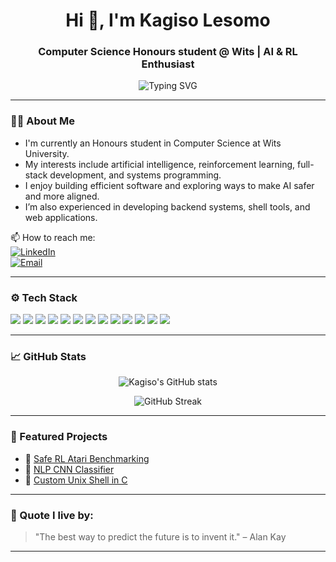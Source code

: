 <h1 align="center">Hi 👋, I'm Kagiso Lesomo</h1>
<h3 align="center">Computer Science Honours student @ Wits | AI & RL Enthusiast</h3>

<p align="center">
  <img src="https://readme-typing-svg.demolab.com?font=Fira+Code&size=18&duration=2000&pause=1000&center=true&width=500&lines=Welcome+to+my+GitHub+profile!;Full+Stack+Developer+%7C+AI+%7C+RL+%7C+Systems;Always+exploring+code%2C+data+%26+intelligence+%F0%9F%92%BB" alt="Typing SVG" />
</p>

---

### 👨‍💻 About Me

- I'm currently an Honours student in Computer Science at Wits University.
- My interests include artificial intelligence, reinforcement learning, full-stack development, and systems programming.
- I enjoy building efficient software and exploring ways to make AI safer and more aligned.
- I’m also experienced in developing backend systems, shell tools, and web applications.

📫 How to reach me:  
[![LinkedIn](https://img.shields.io/badge/KagisoLesomo-LinkedIn-blue?logo=linkedin)](https://www.linkedin.com/in/kagisolesomo)  
[![Email](https://img.shields.io/badge/Email-lesomokagiso@gmail.com-D14836?style=flat&logo=gmail&logoColor=white)](mailto:lesomokagiso@gmail.com)

---

### ⚙️ Tech Stack

<p align="left">
  <img src="https://img.shields.io/badge/Python-3670A0?style=for-the-badge&logo=python&logoColor=white"/>
  <img src="https://img.shields.io/badge/C-00599C?style=for-the-badge&logo=c&logoColor=white"/>
  <img src="https://img.shields.io/badge/C++-00599C?style=for-the-badge&logo=c%2B%2B&logoColor=white"/>
  <img src="https://img.shields.io/badge/Java-ED8B00?style=for-the-badge&logo=java&logoColor=white"/>
  <img src="https://img.shields.io/badge/JavaScript-F7DF1E?style=for-the-badge&logo=javascript&logoColor=black"/>
  <img src="https://img.shields.io/badge/PHP-777BB4?style=for-the-badge&logo=php&logoColor=white"/>
  <img src="https://img.shields.io/badge/React-61DAFB?style=for-the-badge&logo=react&logoColor=black"/>
  <img src="https://img.shields.io/badge/Bash-121011?style=for-the-badge&logo=gnu-bash&logoColor=white"/>
  <img src="https://img.shields.io/badge/Linux-FCC624?style=for-the-badge&logo=linux&logoColor=black"/>
  <img src="https://img.shields.io/badge/ROS-22314E?style=for-the-badge&logo=ros&logoColor=white"/>
  <img src="https://img.shields.io/badge/Git-F05032?style=for-the-badge&logo=git&logoColor=white"/>
  <img src="https://img.shields.io/badge/GitHub-181717?style=for-the-badge&logo=github&logoColor=white"/>
  <img src="https://img.shields.io/badge/Jupyter-F37626?style=for-the-badge&logo=jupyter&logoColor=white"/>
</p>

---

### 📈 GitHub Stats

<p align="center">
  <img src="https://github-readme-stats.vercel.app/api?username=KagisoLesomo&show_icons=true&theme=radical" alt="Kagiso's GitHub stats"/>
</p>

<p align="center">
  <img src="https://github-readme-streak-stats.herokuapp.com?user=KagisoLesomo&theme=radical&hide_border=false" alt="GitHub Streak"/>
</p>

---

### 📁 Featured Projects

- 🔬 [Safe RL Atari Benchmarking](https://github.com/KagisoLesomo/your-project)
- 🧠 [NLP CNN Classifier](https://github.com/KagisoLesomo/your-project)
- 🐚 [Custom Unix Shell in C](https://github.com/KagisoLesomo/your-project)

---

### 🧠 Quote I live by:

> "The best way to predict the future is to invent it." – Alan Kay

---

